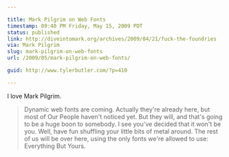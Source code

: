 ```yaml
---

title: Mark Pilgrim on Web Fonts
timestamp: 09:40 PM Friday, May 15, 2009 PDT
status: published
link: http://diveintomark.org/archives/2009/04/21/fuck-the-foundries
via: Mark Pilgrim
slug: mark-pilgrim-on-web-fonts
url: /2009/05/mark-pilgrim-on-web-fonts/

guid: http://www.tylerbutler.com/?p=410

---
```


I love Mark Pilgrim.

> Dynamic web fonts are coming. Actually they're already here, but most of Our
People haven't noticed yet. But they will, and that's going to be a huge boon
to somebody. I see you've decided that it won't be you. Well, have fun
shuffling your little bits of metal around. The rest of us will be over here,
using the only fonts we're allowed to use: Everything But Yours.
